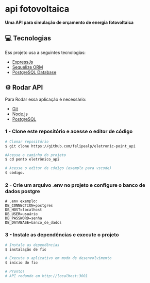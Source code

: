 # api fotovoltaica

**Uma API para simulação de orçamento de energia fotovoltaica**

## 💻 Tecnologias

Ess projeto usa a seguintes tecnologias:

- [ExpressJs](https://expressjs.com/)
- [Sequelize ORM](https://sequelize.org/)
- [PostgreSQL Database](https://www.postgresql.org/)

## ⚙️ Rodar API

Para Rodar essa aplicação é necessário:

- [Git](https://git-scm.com)
- [Node.js](https://nodejs.org/en/)
- [PostgreSQL](https://www.postgresql.org/)
### 1 - Clone este repositório e acesse o editor de código

```bash
# Clonar repositório
$ git clone https://github.com/felipealp/eletronic-point_api

#Acesse o caminho do projeto
$ cd ponto eletrônico_api

# Acesse o editor de código (exemplo para vscode)
$ código.
```

### 2 - Crie um arquivo .env no projeto e configure o banco de dados postgre

```
# .env exemplo:
DB_CONNECTION=postgres
DB_HOST=localhost
DB_USER=usuário
DB_PASSWORD=senha
DB_DATABASE=banco_de_dados
```

### 3 - Instale as dependências e execute o projeto

```bash
# Instale as dependências
$ instalação de fio

# Executa o aplicativo em modo de desenvolvimento
$ início do fio

# Pronto!
# API rodando em http://localhost:3001
```
